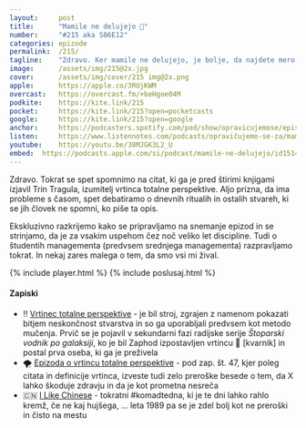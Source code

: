 ```yaml
---
layout: 	post
title:  	"Mamile ne delujejo 💊"
number: 	"#215 aka S06E12"
categories:	epizode
permalink:	/215/
tagline: 	"Zdravo. Ker mamile ne delujejo, je bolje, da najdete mero, čeprav je že Trin Tragula povedal, da: “Življenje, ki hoče obstajati v Vesolju tolikšnih razsežnosti, si predvsem ne more privoščiti občutka za mero.”"
image:		/assets/img/215@2x.jpg
cover:		/assets/img/cover/215 img@2x.png
apple:		https://apple.co/3RUjKWM
overcast:	https://overcast.fm/+beHgoe04M
podkite:	https://kite.link/215
pocket:		https://kite.link/215?open=pocketcasts
google:		https://kite.link/215?open=google
anchor:		https://podcasters.spotify.com/pod/show/opravicujemose/episodes/Mamile-ne-delujejo-e2lonom
listen:		https://www.listennotes.com/podcasts/opravičujemo-se-za/mamile-ne-delujejo-Ln2xOFKwXAs/embed/
youtube:	https://youtu.be/38MJGK3L2_U
embed:	https://podcasts.apple.com/si/podcast/mamile-ne-delujejo/id1514750013?i=1000661479741
---
```


Zdravo. Tokrat se spet spomnimo na citat, ki ga je pred štirimi knjigami izjavil Trin Tragula, izumitelj vrtinca totalne perspektive. Aljo prizna, da ima probleme s časom, spet debatiramo o dnevnih ritualih in ostalih stvareh, ki se jih človek ne spomni, ko piše ta opis. 

Ekskluzivno razkrijemo kako se pripravljamo na snemanje epizod in se strinjamo, da je za vsakim uspehom čez noč veliko let discipline. Tudi o študentih managementa (predvsem srednjega managementa) razpravljamo tokrat. In nekaj zares malega o tem, da smo vsi mi žival. 

{% include player.html %}
{% include poslusaj.html %}

<!--break-->

#### Zapiski

- ‼️ [Vrtinec totalne perspektive](https://hitchhikers.fandom.com/wiki/Total_Perspective_Vortex) - je bil stroj, zgrajen z namenom pokazati bitjem neskončnost stvarstva in so ga uporabljali predvsem kot metodo mučenja. Prvič se je pojavil v sekundarni fazi radijske serije *Štoparski vodnik po galaksiji*, ko je bil Zaphod izpostavljen vrtincu 🚨 [kvarnik] in postal prva oseba, ki ga je preživela 
- 🌪️ [Epizoda o vrtincu totalne perspektive](https://opravicujemo.se/047/) - pod zap. št. 47, kjer poleg citata in definicije vrtinca, izveste tudi zelo preroške besede o tem, da X lahko škoduje zdravju in da je kot prometna nesreča 
- 🇨🇳 [I Like Chinese](https://www.youtube.com/watch?v=7DqvweTYTI0) - tokratni #komadtedna, ki je te dni lahko rahlo kremž, če ne kaj hujšega, ... leta 1989 pa se je zdel bolj kot ne preroški in čisto na mestu 